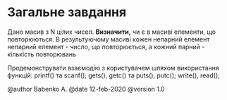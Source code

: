 ﻿# Загальне завдання

Дано масив з N цілих чисел. **Визначити,** чи є в масиві елементи, що повторюються. В результуючому масиві кожен непарний елемент непарний елемент - число, що повторюється, а кожний парний - кількість повторювань

Продемонструвати взаємодію з користувачем шляхом використання функцій:
printf() та scanf();
gets(), getc() та puts(), putc();
write(), read();


@author Babenko A.
@date 12-feb-2020
@version 1.0